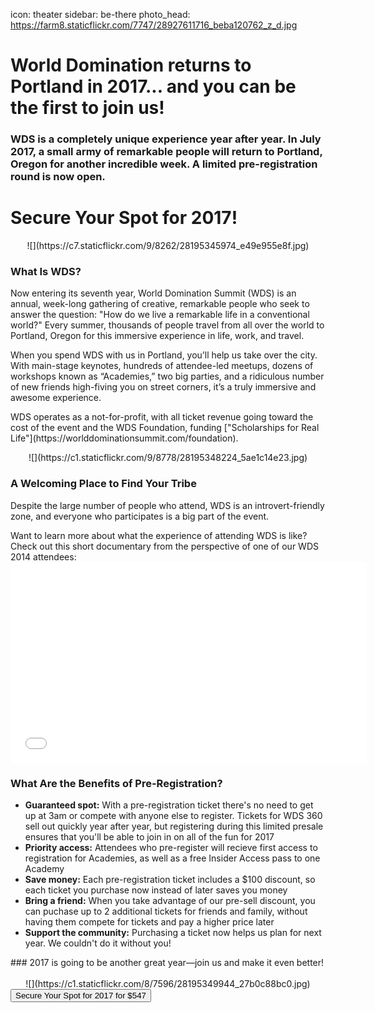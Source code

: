 icon: theater
sidebar: be-there
photo_head: https://farm8.staticflickr.com/7747/28927611716_beba120762_z_d.jpg

# World Domination returns to Portland in 2017... and you can be the first to join us!

<p align="center"><div class="zig-zags_blue"></div></p>

<script type="text/javascript" src="https://js.stripe.com/v2/"></script>

<h3 class="sub-karla">WDS is a completely unique experience year after year. In July 2017, a small army of remarkable people will return to Portland, Oregon for another incredible week. <strong>A limited pre-registration round is now open.</strong></h3>

# Secure Your Spot for 2017!

<center>![](https://c7.staticflickr.com/9/8262/28195345974_e49e955e8f.jpg)</center>

<p align="center"><div class="zig-zags_blue"></div></p>

### What Is WDS?

<p>Now entering its seventh year, World Domination Summit (WDS) is an annual, week-long gathering of creative, remarkable people who seek to answer the question: "How do we live a remarkable life in a conventional world?" Every summer, thousands of people travel from all over the world to Portland, Oregon for this immersive experience in life, work, and travel.</p>

<p>When you spend WDS with us in Portland, you’ll help us take over the city. With main-stage keynotes, hundreds of attendee-led meetups, dozens of workshops known as “Academies,” two big parties, and a ridiculous number of new friends high-fiving you on street corners, it’s a truly immersive and awesome experience.</p>

<p>WDS operates as a not-for-profit, with all ticket revenue going toward the cost of the event and the WDS Foundation, funding ["Scholarships for Real Life"](https://worlddominationsummit.com/foundation).</p>

<center>![](https://c1.staticflickr.com/9/8778/28195348224_5ae1c14e23.jpg)</center>

<p align="center"><div class="zig-zags_blue"></div></p>

### A Welcoming Place to Find Your Tribe

Despite the large number of people who attend, WDS is an introvert-friendly zone, and everyone who participates is a big part of the event. </p>

<p>Want to learn more about what the experience of attending WDS is like? Check out this short documentary from the perspective of one of our WDS 2014 attendees:

<iframe src="//player.vimeo.com/video/109903000?title=0&amp;byline=0&amp;portrait=0&amp;color=adbf27" width="570" height="321" frameborder="0" webkitallowfullscreen mozallowfullscreen allowfullscreen></iframe>

<p align="center"><div class="zig-zags_blue"></div></p>

### What Are the Benefits of Pre-Registration? 

<ul>
        <li><b>Guaranteed spot:</b> With a pre-registration ticket there's no need to get up at 3am or compete with anyone else to register. Tickets for WDS 360 sell out quickly year after year, but registering during this limited presale ensures that you'll be able to join in on all of the fun for 2017</li>
            <li> <b>Priority access:</b> Attendees who pre-register will recieve first access to registration for Academies, as well as a free Insider Access pass to one Academy</li>
      <li> <b>Save money:</b> Each pre-registration ticket includes a $100 discount, so each ticket you purchase now instead of later saves you money </li>
      <li> <b>Bring a friend:</b> When you take advantage of our pre-sell discount, you can puchase up to 2 additional tickets for friends and family, without having them compete for tickets and pay a higher price later</li>
            <li> <b>Support the community:</b> Purchasing a ticket now helps us plan for next year. We couldn't do it without you! 
         </li>

</ul>
### 2017 is going to be another great year—join us and make it even better!<br><br>

<center>![](https://c1.staticflickr.com/8/7596/28195349944_27b0c88bc0.jpg)</center>

<div class="purchase-area">
<button class="button ticket-purchase purchase-btn pre-purchase-start">Secure Your Spot for 2017 for $547</button>
</div>
